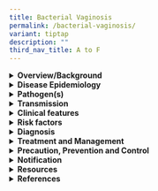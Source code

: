 ```yaml
---
title: Bacterial Vaginosis
permalink: /bacterial-vaginosis/
variant: tiptap
description: ""
third_nav_title: A to F
---
```

<div data-type="detailGroup" class="isomer-accordion isomer-accordion-white">
<details class="isomer-details">
<summary><strong>Overview/Background</strong>
</summary>
<div data-type="detailsContent" class="isomer-details-content">
<p>Bacterial vaginosis (BV) is a common condition in women characterized
by an imbalance of microorganisms in the vagina. In cases of BV, there
is a decrease in the number of normal hydrogen peroxide-producing <em>Lactobacillus </em>species
and an excessive growth of anaerobic bacteria, such as <em>Gardnerella spp.</em>,&nbsp;<em>Prevotella spp., Mobilincus spp., Ureaplasma urealyticum and Mycoplasma hominis, leading to an increase in pH from less than 4.5 to as high as 7.0.</em>
</p>
<p></p>
<p><em>BV is not considered a sexually transmitted infection, but it does occur more commonly in sexually active women. </em>The
exact role of sexual transmission in the pathogenesis of BV vaginal dysbiosis
is unclear.</p>
<p></p>
</div>
</details>
<details class="isomer-details">
<summary><strong>Disease Epidemiology</strong>
</summary>
<div data-type="detailsContent" class="isomer-details-content">
<p>BV is the most common vaginal infection found in women of reproductive
age and is estimated to occur in anywhere from 5 to 70% of women. Globally,
it is more commonly reported in low-resource settings and areas with limited
access to healthcare.</p>
</div>
</details>
<details class="isomer-details">
<summary><strong>Pathogen(s)</strong>
</summary>
<div data-type="detailsContent" class="isomer-details-content">
<p>The organisms most commonly associated with BV are&nbsp;<em>G. vaginalis, Bacteroides spp, Prevotella</em> spp.,&nbsp;<em>Mobiluncus</em>&nbsp;spp<em>.,</em>  <em>Ureaplasma </em>urealyticum<em> </em>and&nbsp;<em>Mycoplasma hominis.</em>
</p>
</div>
</details>
<details class="isomer-details">
<summary><strong>Transmission</strong>
</summary>
<div data-type="detailsContent" class="isomer-details-content">
<p><em>BV is not considered a sexually transmitted infection, but it does occur more commonly in sexually active women. </em>The
exact role of sexual transmission in the pathogenesis of BV vaginal dysbiosis
is unclear.</p>
<p><strong>Incubation period</strong>: 4 days</p>
<p><strong>Infectious period: </strong>NA</p>
</div>
</details>
<details class="isomer-details">
<summary><strong>Clinical features</strong>
</summary>
<div data-type="detailsContent" class="isomer-details-content">
<p>BV may be asymptomatic. Common symptoms include:</p>
<ul data-tight="true" class="tight">
<li>
<p>unusual vaginal discharge that is thin and grayish-white</p>
</li>
<li>
<p>a fishy odour from the vagina, especially after sex</p>
</li>
<li>
<p>itching or irritation around the vagina</p>
</li>
<li>
<p>burning during urination</p>
</li>
</ul>
<p>&nbsp;</p>
<p>At times, BV will go away without treatment. However, if untreated it
can lead to:</p>
<ul data-tight="true" class="tight">
<li>
<p>problems in pregnancy (for example, spontaneous abortion and preterm delivery
for pregnant women with BV)</p>
</li>
<li>
<p>higher risk of STIs and HIV</p>
</li>
<li>
<p>pelvic inflammatory disease</p>
</li>
</ul>
</div>
</details>
<details class="isomer-details">
<summary><strong>Risk factors</strong>
</summary>
<div data-type="detailsContent" class="isomer-details-content">
<p>Risk factors include:</p>
<ul data-tight="true" class="tight">
<li>
<p>vaginal douching</p>
</li>
<li>
<p>receptive cunnilingus</p>
</li>
<li>
<p>recent change of sex partner</p>
</li>
<li>
<p>smoking</p>
</li>
<li>
<p>presence of an STI</p>
</li>
</ul>
</div>
</details>
<details class="isomer-details">
<summary><strong>Diagnosis</strong>
</summary>
<div data-type="detailsContent" class="isomer-details-content">
<p>BV is often diagnosed by the Amsel criteria, with at least three of the
four criteria should be present:</p>
<ul data-tight="true" class="tight">
<li>
<p>Thin homogenous vaginal discharge that coats the vaginal wall and vestibule</p>
</li>
<li>
<p>pH of vaginal fluid &gt; 4.5</p>
</li>
<li>
<p>Positive amine (fish-like) odour test (“whiff test”) before or after addition
of 10% KOH</p>
</li>
<li>
<p>Presence of clue cells on microscopy of vaginal discharge.</p>
</li>
</ul>
</div>
</details>
<details class="isomer-details">
<summary><strong>Treatment and Management</strong>
</summary>
<div data-type="detailsContent" class="isomer-details-content">
<p>Patients should be asked to avoid vaginal douching, use of shower gels,
antiseptic agents or shampoos in the bath.</p>
<p></p>
<p>Recommended regimens for BV:</p>
<ul data-tight="true" class="tight">
<li>
<p><strong>Metronidazole&nbsp;400-</strong>500 mg orally 2 times/day for
5 to 7 days or</p>
</li>
<li>
<p><strong>Metronidazole 2g orally single dose or</strong>
</p>
</li>
<li>
<p><strong>Metronidazole gel 0.75%</strong>&nbsp;one full applicator (5 g)
intravaginally daily for 5 days or</p>
</li>
<li>
<p><strong>Clindamycin cream 2%</strong>&nbsp;one full applicator (5 g) intravaginally
at bedtime for 7 days</p>
</li>
</ul>
<p></p>
<p>Recommended regimens for BV in pregnancy:</p>
<ul data-tight="true" class="tight">
<li>
<p><strong>Metronidazole&nbsp;400-</strong>500 mg orally 2 times/day for
7 days or</p>
</li>
<li>
<p><strong>Metronidazole 200mg orally 3 times/day for 7 days or</strong>
</p>
</li>
<li>
<p><strong>Clindamycin 300mg orally 2 times/day for 7 days</strong>
</p>
</li>
</ul>
<p></p>
<p>Follow-up is not necessary if symptoms resolve. For high-risk pregnant
women, a one-month follow-up visit is recommended to evaluate if treatment
is successful. Long-term maintenance regimens are not recommended.</p>
<p>Alternative regimen can be given for recurrent disease. Please refer to
<a href="https://www.nsc.com.sg/dsc/healthcare-professionals/publications/Pages/STI-Management-Guidelines.aspx" rel="noopener noreferrer nofollow" target="_blank">DSC’s website</a>for more information on alternative regimens.</p>
</div>
</details>
<details class="isomer-details">
<summary><strong>Precaution, Prevention and Control</strong>
</summary>
<div data-type="detailsContent" class="isomer-details-content">
<p>The cause of BV is not yet understood. The following basic preventive
measures may help lower the risk of getting BV:</p>
<ul data-tight="true" class="tight">
<li>
<p>Avoid douching and feminine sprays</p>
</li>
<li>
<p>Not having sex</p>
</li>
<li>
<p>Limit the number of sex partners</p>
</li>
<li>
<p>Use condoms consistently</p>
</li>
</ul>
</div>
</details>
<details class="isomer-details">
<summary><strong>Notification</strong>
</summary>
<div data-type="detailsContent" class="isomer-details-content">
<p>BV is not a notifiable condition.</p>
</div>
</details>
<details class="isomer-details">
<summary><strong>Resources</strong>
</summary>
<div data-type="detailsContent" class="isomer-details-content">
<p>Please refer to <a href="https://www.nsc.com.sg/dsc/healthcare-professionals/publications/Pages/STI-Management-Guidelines.aspx" rel="noopener noreferrer nofollow" target="_blank">DSC’s website</a> for
more information on alternative regimens.</p>
</div>
</details>
<details class="isomer-details">
<summary><strong>References</strong>
</summary>
<div data-type="detailsContent" class="isomer-details-content">
<ul data-tight="true" class="tight">
<li>
<p>Department of Sexually Transmitted Infections Control (DSC). STI management
guidelines 7<sup>th</sup> edition. 2021.</p>
</li>
<li>
<p>Javed A, Parvaiz F, Manzoor S.&nbsp;Bacterial&nbsp;vaginosis: An insight
into the prevalence, alternative treatments regimen and its associated
resistance patterns.&nbsp;Microb Pathog.&nbsp;2019 Feb;127:21-30.</p>
</li>
<li>
<p>World Health Organization. Bacterial vaginosis. 2023.</p>
</li>
</ul>
</div>
</details>
</div>
<p></p>
<p>&nbsp;</p>